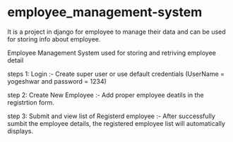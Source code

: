 # employee_management-system
It is a project in django for employee to manage their data and can be used for storing info about employee.


Employee Management System used for storing and retriving employee detail

steps 1: Login :- Create super user or use default credentials (UserName = yogeshwar and password = 1234)

step 2: Create New Employee :- Add proper employee deatils in the registrtion form.

step 3: Submit and view list of Registerd employee :- After successfully sumbit the employee details, the registered employee list will automatically displays.
